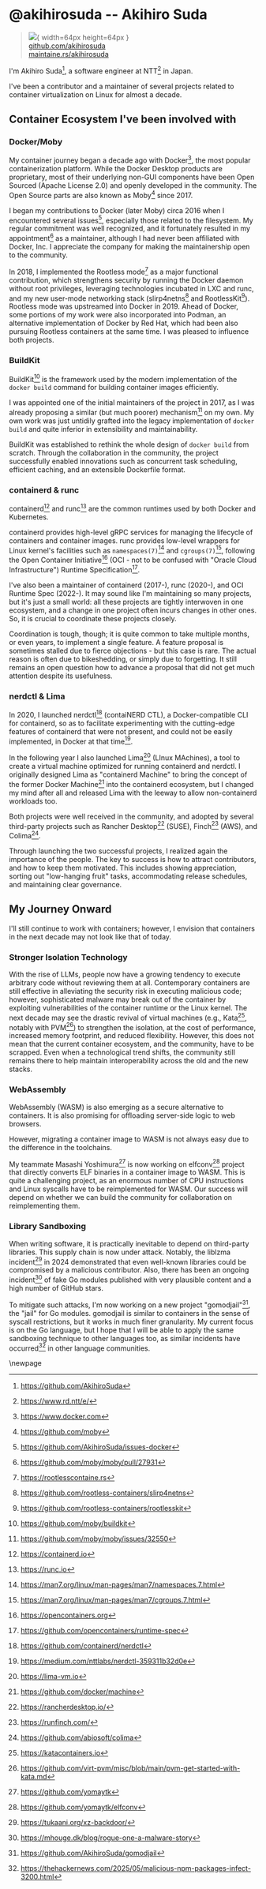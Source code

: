 # @akihirosuda -- Akihiro Suda

> ![](https://github.com/akihirosuda.png){ width=64px height=64px }  
> [github.com/akihirosuda](https://github.com/akihirosuda)  
> [maintaine.rs/akihirosuda](https://maintaine.rs/akihirosuda)

I'm Akihiro Suda[^213], a software engineer at NTT[^214] in Japan.

I've been a contributor and a maintainer of several projects related to container virtualization on Linux for almost a decade.

## Container Ecosystem I've been involved with

### Docker/Moby

My container journey began a decade ago with Docker[^215], the most popular containerization platform.
While the Docker Desktop products are proprietary, most of their underlying non-GUI components have been Open Sourced (Apache License 2.0) and openly developed in the community.
The Open Source parts are also known as Moby[^216] since 2017.

I began my contributions to Docker (later Moby) circa 2016 when I encountered several issues[^217], especially those related to the filesystem.
My regular commitment was well recognized, and it fortunately resulted in my appointment[^218] as a maintainer, although I had never been affiliated with Docker, Inc.
I appreciate the company for making the maintainership open to the community.

In 2018, I implemented the Rootless mode[^219] as a major functional contribution, which strengthens security by running the Docker daemon without root privileges, leveraging technologies incubated in LXC and runc, and my new user-mode networking stack (slirp4netns[^220] and RootlessKit[^221]).
Rootless mode was upstreamed into Docker in 2019.
Ahead of Docker, some portions of my work were also incorporated into Podman, an alternative implementation of Docker by Red Hat, which had been also pursuing Rootless containers at the same time.
I was pleased to influence both projects.

### BuildKit

BuildKit[^222] is the framework used by the modern implementation of the `docker build` command for building container images efficiently.

I was appointed one of the initial maintainers of the project in 2017, as I was already proposing a similar (but much poorer) mechanism[^223] on my own.
My own work was just untidily grafted into the legacy implementation of `docker build` and quite inferior in extensibility and maintainability.

BuildKit was established to rethink the whole design of `docker build` from scratch.
Through the collaboration in the community, the project successfully enabled innovations such as concurrent task scheduling, efficient caching, and an extensible Dockerfile format.

### containerd & runc

containerd[^224] and runc[^225] are the common runtimes used by both Docker and Kubernetes.

containerd provides high-level gRPC services for managing the lifecycle of containers and container images.
runc provides low-level wrappers for Linux kernel's facilities such as `namespaces(7)`[^226] and `cgroups(7)`[^227], following the Open Container Initiative[^228] (OCI - not to be confused with "Oracle Cloud Infrastructure") Runtime Specification[^229].

I've also been a maintainer of containerd (2017-), runc (2020-), and OCI Runtime Spec (2022-).
It may sound like I'm maintaining so many projects, but it's just a small world: all these projects are tightly interwoven in one ecosystem, and a change in one project often incurs changes in other ones.
So, it is crucial to coordinate these projects closely.

Coordination is tough, though; it is quite common to take multiple months, or even years, to implement a single feature.
A feature proposal is sometimes stalled due to fierce objections - but this case is rare.
The actual reason is often due to bikeshedding, or simply due to forgetting.
It still remains an open question how to advance a proposal that did not get much attention despite its usefulness.

### nerdctl & Lima

In 2020, I launched nerdctl[^230] (contaiNERD CTL), a Docker-compatible CLI for containerd, so as to facilitate experimenting with the cutting-edge features of containerd that were not present, and could not be easily implemented, in Docker at that time[^231].

In the following year I also launched Lima[^232] (LInux MAchines), a tool to create a virtual machine optimized for running containerd and nerdctl.
I originally designed Lima as "containerd Machine" to bring the concept of the former Docker Machine[^233] into the containerd ecosystem, but I changed my mind after all and released Lima with the leeway to allow non-containerd workloads too.

Both projects were well received in the community, and adopted by several third-party projects such as Rancher Desktop[^234] (SUSE), Finch[^235] (AWS), and Colima[^236].

Through launching the two successful projects, I realized again the importance of the people.
The key to success is how to attract contributors, and how to keep them motivated.
This includes showing appreciation, sorting out "low-hanging fruit" tasks, accommodating release schedules, and maintaining clear governance.

## My Journey Onward

I'll still continue to work with containers; however, I envision that containers in the next decade may not look like that of today.

### Stronger Isolation Technology

With the rise of LLMs, people now have a growing tendency to execute arbitrary code without reviewing them at all.
Contemporary containers are still effective in alleviating the security risk in executing malicious code; however, sophisticated malware may break out of the container by exploiting vulnerabilities of the container runtime or the Linux kernel.
The next decade may see the drastic revival of virtual machines (e.g., Kata[^237], notably with PVM[^238]) to strengthen the isolation, at the cost of performance, increased memory footprint, and reduced flexibility.
However, this does not mean that the current container ecosystem, and the community, have to be scrapped.
Even when a technological trend shifts, the community still remains there to help maintain interoperability across the old and the new stacks.

### WebAssembly

WebAssembly (WASM) is also emerging as a secure alternative to containers. It is also promising for offloading server-side logic to web browsers.

However, migrating a container image to WASM is not always easy due to the difference in the toolchains.

My teammate Masashi Yoshimura[^239] is now working on elfconv[^240] project that directly converts ELF binaries in a container image to WASM.
This is quite a challenging project, as an enormous number of CPU instructions and Linux syscalls have to be reimplemented for WASM.
Our success will depend on whether we can build the community for collaboration on reimplementing them.

### Library Sandboxing

When writing software, it is practically inevitable to depend on third-party libraries.
This supply chain is now under attack.
Notably, the liblzma incident[^241] in 2024 demonstrated that even well-known libraries could be compromised by a malicious contributor.
Also, there has been an ongoing incident[^242] of fake Go modules published with very plausible content and a high number of GitHub stars.

To mitigate such attacks, I'm now working on a new project "gomodjail"[^243], the "jail" for Go modules.
gomodjail is similar to containers in the sense of syscall restrictions, but it works in much finer granularity.
My current focus is on the Go language, but I hope that I will be able to apply the same sandboxing technique to other languages too, as similar incidents have occurred[^244] in other language communities.

\newpage


[^213]: https://github.com/AkihiroSuda
[^214]: https://www.rd.ntt/e/
[^215]: https://www.docker.com
[^216]: https://github.com/moby
[^217]: https://github.com/AkihiroSuda/issues-docker
[^218]: https://github.com/moby/moby/pull/27931
[^219]: https://rootlesscontaine.rs
[^220]: https://github.com/rootless-containers/slirp4netns
[^221]: https://github.com/rootless-containers/rootlesskit
[^222]: https://github.com/moby/buildkit
[^223]: https://github.com/moby/moby/issues/32550
[^224]: https://containerd.io
[^225]: https://runc.io
[^226]: https://man7.org/linux/man-pages/man7/namespaces.7.html
[^227]: https://man7.org/linux/man-pages/man7/cgroups.7.html
[^228]: https://opencontainers.org
[^229]: https://github.com/opencontainers/runtime-spec
[^230]: https://github.com/containerd/nerdctl
[^231]: https://medium.com/nttlabs/nerdctl-359311b32d0e
[^232]: https://lima-vm.io
[^233]: https://github.com/docker/machine
[^234]: https://rancherdesktop.io/
[^235]: https://runfinch.com/
[^236]: https://github.com/abiosoft/colima
[^237]: https://katacontainers.io
[^238]: https://github.com/virt-pvm/misc/blob/main/pvm-get-started-with-kata.md
[^239]: https://github.com/yomaytk
[^240]: https://github.com/yomaytk/elfconv
[^241]: https://tukaani.org/xz-backdoor/
[^242]: https://mhouge.dk/blog/rogue-one-a-malware-story
[^243]: https://github.com/AkihiroSuda/gomodjail
[^244]: https://thehackernews.com/2025/05/malicious-npm-packages-infect-3200.html

